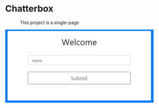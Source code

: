 # **Chatterbox**

&nbsp;&nbsp;&nbsp;&nbsp;&nbsp;&nbsp;&nbsp;&nbsp;&nbsp;&nbsp;&nbsp;&nbsp;This project is a single-page

![IMAGE](images/imageOne_WelcomePage.png)
